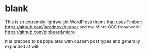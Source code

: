 # blank

This is an extremely lightweight WordPress theme that uses Timber: https://github.com/jarednova/timber and my Micro CSS framework: https://github.com/pipbeard/micro

It is prepped to be populated with custom post types and generally expanded at will.
